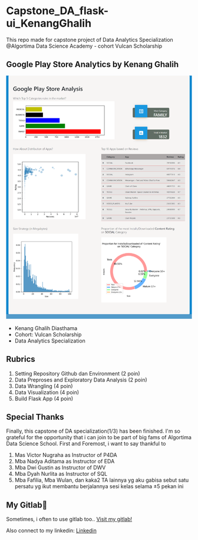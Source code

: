# Capstone_DA_flask-ui_KenangGhalih
This repo made for capstone project of Data Analytics Specialization @Algortima Data Science Academy - cohort Vulcan Scholarship

## Google Play Store Analytics by Kenang Ghalih
<img src="complete-webp.png" width="550">
<ul>
   <li>Kenang Ghalih Diasthama</li>
   <li>Cohort: Vulcan Scholarship</li>
   <li>Data Analytics Specialization</li>
</ul>

## Rubrics
1. Setting Repository Github dan Environment (2 poin)
2. Data Preproses and Exploratory Data Analysis (2 poin)
3. Data Wrangling (4 poin)
4. Data Visualization (4 poin)
5. Build Flask App (4 poin)

## Special Thanks
<p>Finally, this capstone of DA specialization(1/3) has been finished. I'm so grateful for the opportunity that i can join to be part of big fams of Algortima Data Science School. First and Foremost, i want to say thankful to
<ol>
   <li>Mas Victor Nugraha as Instructor of P4DA</li>
   <li>Mba Nadya Aditama as Instructor of EDA</li>
   <li>Mba Dwi Gustin as Instructor of DWV</li>
   <li>Mba Dyah Nurlita as Instructor of SQL</li>
   <li>Mba Fafilia, Mba Wulan, dan kaka2 TA lainnya yg aku gabisa sebut satu persatu yg ikut membantu berjalannya sesi kelas selama ±5 pekan ini</li>
</ol>
</p>

## My Gitlab🦊
<p>Sometimes, i often to use gitlab too..
<a href="https://gitlab.com/kenangghalih21" target="_blank"> Visit my gitlab!</a> </p>
<p>Also connect to my linkedin:
<a href="https://www.linkedin.com/in/kenangghalih21/" target="_blank"> Linkedin</a> </p>